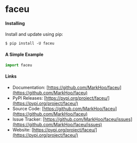 # faceu

#### Installing

Install and update using pip:

```
$ pip install -U faceu
```

#### A Simple Example

```python
import faceu
```

#### Links

- Documentation: [https://github.com/MarkHoo/faceu](https://github.com/MarkHoo/faceu)
- PyPI Releases: [https://pypi.org/project/faceu/](https://pypi.org/project/faceu/)
- Source Code: [https://github.com/MarkHoo/faceu](https://github.com/MarkHoo/faceu)
- Issue Tracker: [https://github.com/MarkHoo/faceu/issues](https://github.com/MarkHoo/faceu/issues)
- Website: [https://pypi.org/project/faceu/](https://pypi.org/project/faceu/)

